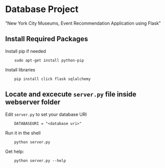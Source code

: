 # Database Project

"New York City Museums, Event Recommendation Application using Flask"

## Install Required Packages

Install pip if needed

        sudo apt-get install python-pip

Install libraries

        pip install click flask sqlalchemy


## Locate and excecute `server.py` file inside webserver folder

Edit `server.py` to set your database URI

        DATABASEURI = "<database uri>"


Run it in the shell

        python server.py

Get help:

        python server.py --help
